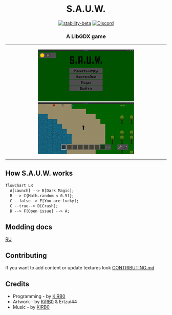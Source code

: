 <div align="center">

# S.A.U.W.

[![stability-beta](https://img.shields.io/badge/stability-beta-33bbff.svg)](https://github.com/mkenney/software-guides/blob/master/STABILITY-BADGES.md#beta)
[![Discord](https://img.shields.io/discord/944172167996780564?color=7289da&label=%D0%A1hat)](https://discord.gg/CPkHRy58dX)

<h3>A LibGDX game</h2>

___

<img src="https://github.com/KirboGames/S.A.U.W.-/raw/master/screenshots/SAUW_Screenshot_2.png" width="300px"/>
<img src="https://github.com/KirboGames/S.A.U.W.-/raw/master/screenshots/SAUW_Screenshot_1.png" width="300px"/>

___

</div>

## How S.A.U.W. works

```mermaid
flowchart LR
  A[Launch] --> B[Dark Magic];
  B --> C{Math.random < 0.5f};
  C --false--> E[You are lucky];
  C --true--> D[Crash];
  D --> F[Open issue] --> A;
```

## Modding docs

[RU](https://github.com/KirboGames/S.A.U.W.-/wiki/Home-ru)

## Contributing

If you want to add content or update textures look [CONTRIBUTING.md](docs/CONTRIBUTING.md)

## Credits

* Programming - by [KiRB0](https://github.com/KirboGames)
* Artwork - by [KiRB0](https://github.com/KirboGames) & Ertzui44
* Music - by [KiRB0](https://t.me/KiRB0_official)
